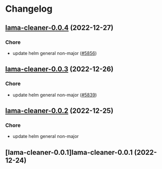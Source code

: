 # Changelog



## [lama-cleaner-0.0.4](https://github.com/truecharts/charts/compare/lama-cleaner-0.0.3...lama-cleaner-0.0.4) (2022-12-27)

### Chore

- update helm general non-major ([#5856](https://github.com/truecharts/charts/issues/5856))
  
  


## [lama-cleaner-0.0.3](https://github.com/truecharts/charts/compare/lama-cleaner-0.0.2...lama-cleaner-0.0.3) (2022-12-26)

### Chore

- update helm general non-major ([#5839](https://github.com/truecharts/charts/issues/5839))
  
  


## [lama-cleaner-0.0.2](https://github.com/truecharts/charts/compare/lama-cleaner-0.0.1...lama-cleaner-0.0.2) (2022-12-25)

### Chore

- update helm general non-major
  
  


## [lama-cleaner-0.0.1]lama-cleaner-0.0.1 (2022-12-24)

